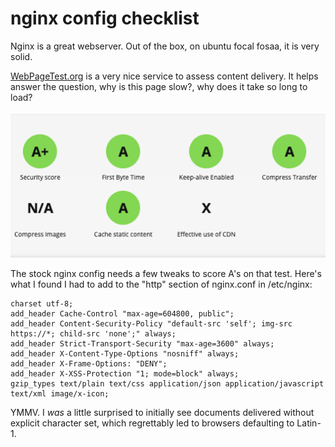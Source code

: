 
# nginx config checklist

Nginx is a great webserver.
Out of the box, on ubuntu focal fosaa, it is very solid.

[WebPageTest.org](https://www.webpagetest.org)
is a very nice service to assess content delivery.
It helps answer the question, why is this page slow?,
why does it take so long to load?

![&nbsp;](asset/2022-01-05/score.png)

The stock nginx config needs a few tweaks to
score A's on that test. Here's what I found I had to add
to the "http" section of nginx.conf in /etc/nginx:

    charset utf-8;
    add_header Cache-Control "max-age=604800, public";
    add_header Content-Security-Policy "default-src 'self'; img-src https://*; child-src 'none';" always;
    add_header Strict-Transport-Security "max-age=3600" always;
    add_header X-Content-Type-Options "nosniff" always;
    add_header X-Frame-Options: "DENY";
    add_header X-XSS-Protection "1; mode=block" always;
    gzip_types text/plain text/css application/json application/javascript text/xml image/x-icon;

YMMV.
I _was_ a little surprised to initially see documents delivered without
explicit character set, which regrettably led to browsers defaulting to Latin-1.
